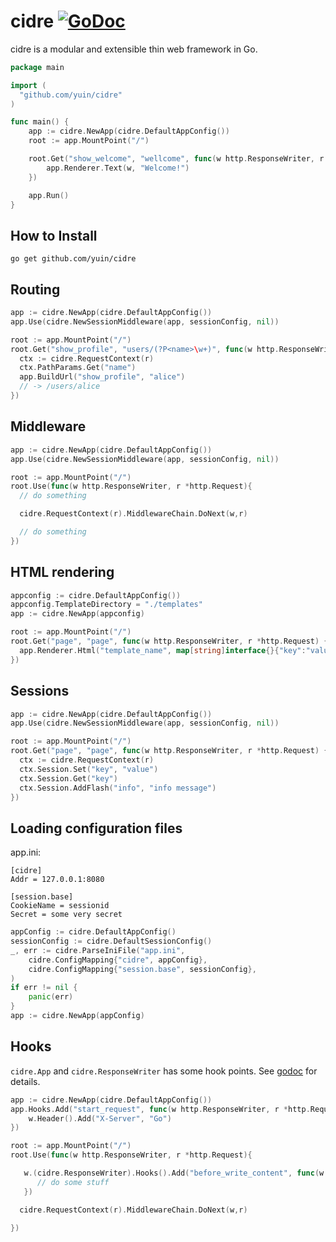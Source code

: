 # cidre [![GoDoc](https://godoc.org/github.com/yuin/cidre?status.svg)](http://godoc.org/github.com/yuin/cidre)

cidre is a modular and extensible thin web framework in Go.

~~~ go
package main

import (
  "github.com/yuin/cidre"
)

func main() {
    app := cidre.NewApp(cidre.DefaultAppConfig())
    root := app.MountPoint("/")

    root.Get("show_welcome", "wellcome", func(w http.ResponseWriter, r *http.Request) {
        app.Renderer.Text(w, "Welcome!")
    })

    app.Run()
}
~~~

## How to Install

~~~
go get github.com/yuin/cidre
~~~

## Routing

~~~ go
app := cidre.NewApp(cidre.DefaultAppConfig())
app.Use(cidre.NewSessionMiddleware(app, sessionConfig, nil))

root := app.MountPoint("/")
root.Get("show_profile", "users/(?P<name>\w+)", func(w http.ResponseWriter, r *http.Request) {
  ctx := cidre.RequestContext(r)
  ctx.PathParams.Get("name")
  app.BuildUrl("show_profile", "alice") 
  // -> /users/alice
})

~~~

## Middleware

~~~ go
app := cidre.NewApp(cidre.DefaultAppConfig())
app.Use(cidre.NewSessionMiddleware(app, sessionConfig, nil))

root := app.MountPoint("/")
root.Use(func(w http.ResponseWriter, r *http.Request){
  // do something

  cidre.RequestContext(r).MiddlewareChain.DoNext(w,r)

  // do something
})
~~~

## HTML rendering

~~~ go
appconfig := cidre.DefaultAppConfig())
appconfig.TemplateDirectory = "./templates"
app := cidre.NewApp(appconfig)

root := app.MountPoint("/")
root.Get("page", "page", func(w http.ResponseWriter, r *http.Request) {
  app.Renderer.Html("template_name", map[string]interface{}{"key":"value})
})
~~~

## Sessions

~~~ go
app := cidre.NewApp(cidre.DefaultAppConfig())
app.Use(cidre.NewSessionMiddleware(app, sessionConfig, nil))

root := app.MountPoint("/")
root.Get("page", "page", func(w http.ResponseWriter, r *http.Request) {
  ctx := cidre.RequestContext(r)
  ctx.Session.Set("key", "value")
  ctx.Session.Get("key")
  ctx.Session.AddFlash("info", "info message")
})
~~~

## Loading configuration files

app.ini:
~~~
[cidre]
Addr = 127.0.0.1:8080

[session.base]
CookieName = sessionid
Secret = some very secret
~~~

~~~ go
appConfig := cidre.DefaultAppConfig()
sessionConfig := cidre.DefaultSessionConfig()
_, err := cidre.ParseIniFile("app.ini",
	cidre.ConfigMapping{"cidre", appConfig},
	cidre.ConfigMapping{"session.base", sessionConfig},
)
if err != nil {
	panic(err)
}
app := cidre.NewApp(appConfig)
~~~

## Hooks

`cidre.App` and `cidre.ResponseWriter` has some hook points. See [godoc](http://godoc.org/github.com/yuin/cidre) for details.

~~~ go
app := cidre.NewApp(cidre.DefaultAppConfig())
app.Hooks.Add("start_request", func(w http.ResponseWriter, r *http.Request, data interface{}) {
	w.Header().Add("X-Server", "Go")
})

root := app.MountPoint("/")
root.Use(func(w http.ResponseWriter, r *http.Request){

   w.(cidre.ResponseWriter).Hooks().Add("before_write_content", func(w http.ResponseWriter, rnil *http.Request, datanil interface{}) {
      // do some stuff
   })

  cidre.RequestContext(r).MiddlewareChain.DoNext(w,r)

})
~~~
